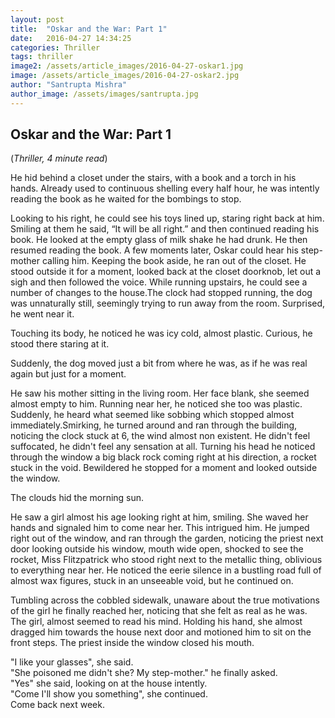 ```yaml
---
layout: post
title:  "Oskar and the War: Part 1"
date:   2016-04-27 14:34:25
categories: Thriller
tags: thriller
image2: /assets/article_images/2016-04-27-oskar1.jpg
image: /assets/article_images/2016-04-27-oskar2.jpg
author: "Santrupta Mishra"
author_image: /assets/images/santrupta.jpg
---
```

<h2>Oskar and the War: Part 1</h2>
(<i>Thriller, 4 minute read</i>)
<p>He hid behind a closet under the stairs, with a book and a torch in his hands. Already used to continuous shelling every half hour, he was intently reading the book as he waited for the bombings to stop.</p>
<p>Looking to his right, he could see his toys lined up, staring right back at him. Smiling at them he said, “It will be all right.” and then continued reading his book. He looked at the empty glass of milk shake he had drunk. He then resumed reading the book. A few moments later, Oskar could hear his step-mother calling him. Keeping the book aside, he ran out of the closet. He stood outside it for a moment, looked back at the closet doorknob, let out a sigh and then followed the voice.
While running upstairs, he could see a number of changes to the house.The clock had stopped running, the dog was unnaturally still, seemingly trying to run away from the room. Surprised, he went near it.</p>
<p>Touching its body, he noticed he was icy cold, almost plastic. Curious, he stood there staring at it. </p>
<p>Suddenly, the dog moved just a bit from where he was, as if he was real again but just for a moment.</p>
<p>He saw his mother sitting in the living room. Her face blank, she seemed almost empty to him. Running near her, he noticed she too was plastic. Suddenly, he heard what seemed like sobbing which stopped almost immediately.Smirking, he turned around and ran through the building, noticing the clock stuck at 6, the wind almost non existent. He didn't feel suffocated, he didn't feel any sensation at all. Turning his head he noticed through the window a big black rock coming right at his direction, a rocket stuck in the void. Bewildered he stopped for a moment and looked outside the window.</p>
<p>The clouds hid the morning sun.</p>
<p>He saw a girl almost his age looking right at him, smiling. She waved her hands and signaled him to come near her. This intrigued him. He jumped right out of the window, and ran through the garden, noticing the priest next door looking outside his window, mouth wide open, shocked to see the rocket, Miss Flitzpatrick who stood right next to the metallic thing, oblivious to everything near her. He noticed the eerie silence in a bustling road full of almost wax figures, stuck in an unseeable void, but he continued on.</p>
<p>Tumbling across the cobbled sidewalk, unaware about the true motivations of the girl he finally reached her, noticing that she felt as real as he was. 
The girl, almost seemed to read his mind. Holding his hand, she almost dragged him towards the house next door and motioned him to sit on the front steps. 
The priest inside the window closed his mouth.</p>
<p>"I like your glasses", she said. <br>
"She poisoned me didn't she? My step-mother." he finally asked.<br>
"Yes" she said, looking on at the house intently.<br>
"Come I'll show you something", she continued.<br>
Come back next week.</p>